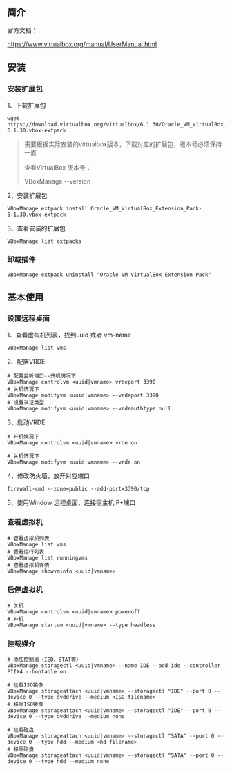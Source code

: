 ## 简介

官方文档：

https://www.virtualbox.org/manual/UserManual.html

## 安装

### 安装扩展包

1、下载扩展包

~~~shell
wget https://download.virtualbox.org/virtualbox/6.1.30/Oracle_VM_VirtualBox_Extension_Pack-6.1.30.vbox-extpack
~~~

> 需要根据实际安装的virtualbox版本，下载对应的扩展包，版本号必须保持一直
>
> 查看VirtualBox 版本号：
>
> VBoxManage --version

2、安装扩展包

~~~shell
VBoxManage extpack install Oracle_VM_VirtualBox_Extension_Pack-6.1.30.vbox-extpack
~~~

3、查看安装的扩展包

~~~shell
VBoxManage list extpacks
~~~

### 卸载插件

~~~shell
VBoxManage extpack uninstall "Oracle VM VirtualBox Extension Pack"
~~~



## 基本使用

### 设置远程桌面

1、查看虚拟机列表，找到uuid 或者 vm-name

~~~shell
VBoxManage list vms
~~~

2、配置VRDE

~~~shell
# 配置监听端口--开机情况下
VBoxManage controlvm <uuid|vmname> vrdeport 3390
# 关机情况下
VBoxManage modifyvm <uuid|vmname> --vrdeport 3390
# 设置认证类型
VBoxManage modifyvm <uuid|vmname> --vrdeauthtype null
~~~

3、启动VRDE

~~~shell
# 开机情况下
VBoxManage controlvm <uuid|vmname> vrde on

# 关机情况下
VBoxManage modifyvm <uuid|vmname> --vrde on
~~~

4、修改防火墙，放开对应端口

~~~shell
firewall-cmd --zone=public --add-port=3390/tcp
~~~

5、使用Window 远程桌面，连接宿主机IP+端口

### 查看虚拟机

~~~shell
# 查看虚拟机列表
VBoxManage list vms
# 查看运行列表
VBoxManage list runningvms
# 查看虚拟机详情
VBoxManage showvminfo <uuid|vmname>
~~~

### 启停虚拟机

~~~shell
# 关机
VBoxManage controlvm <uuid|vmname> poweroff
# 开机
VBoxManage startvm <uuid|vmname> --type headless
~~~

### 挂载媒介

~~~shell
# 添加控制器（IED、STAT等）
VBoxManage storagectl <uuid|vmname> --name IDE --add ide --controller PIIX4 --bootable on

# 挂载ISO镜像
VBoxManage storageattach <uuid|vmname> --storagectl "IDE" --port 0 --device 0 --type dvddrive --medium <ISO filename>
# 移除ISO镜像
VBoxManage storageattach <uuid|vmname> --storagectl "IDE" --port 0 --device 0 --type dvddrive --medium none

# 挂载磁盘
VBoxManage storageattach <uuid|vmname> --storagectl "SATA" --port 0 --device 0 --type hdd --medium <hd filename>
# 移除磁盘
VBoxManage storageattach <uuid|vmname> --storagectl "SATA" --port 0 --device 0 --type hdd --medium none
~~~







